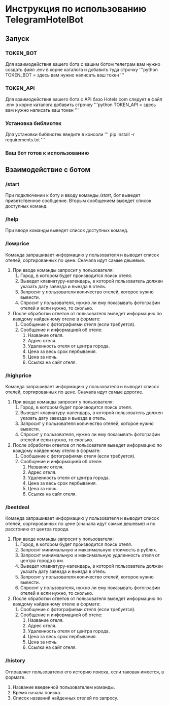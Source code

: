 # Инструкция по использованию TelegramHotelBot
## Запуск
### TOKEN_BOT
Для взаимодействия вашего бота с вашим ботом телеграм вам нужно создать файл .env в корне каталога и добавить туда строчку
'''python
    TOKEN_BOT = здесь вам нужно написать ваш токен
'''
### TOKEN_API
Для взаимодействия вашего бота с API базо Hotels.com следует в файл .env в корне каталога  добавить строчку
'''python
    TOKEN_API = здесь вам нужно написать ваш токен
'''
### Установка библиотек
Для установки библиотек введите в консоли
''' 
pip install -r requirements.txt
'''
### Ваш бот готов к использованию
## Взаимодействие c ботом
### /start
При подключении к боту и вводу команды */start*, бот выведет приветственное сообщение. 
Вторым сообщением выведет список доступных команд.
### /help
При вводе команды выведет список доступных команд.

### /lowprice
Команда запрашивает информацию у пользователя и выводит список отелей, сортированных по цене. Сначала идут самые дешевые.
1. При вводе команды запросит у пользователя:
    1. Город, в котором будет производится поиск отеля.
    2. Выведет клавиатуру-календарь, в которой пользователь должен указать дату завезда и выезда в отель.
    3. Запросит у пользователя количество отелей, которое нужно вывести.
    4. Спросит у пользователя, нужно ли ему показывать фотографии отелей и если нужно, то сколько.
2. После обработки ответов от пользователя выведет информацию по каждому найденному отелю в формате:
    1. Сообщение с фотографиями отеля (если требуется).
    2. Сообщение и информацией об отеле:
        1. Название отеля.
        2. Адрес отеля.
        3. Удаленность отеля от центра города.
        4. Цена за весь срок пербывания.
        5. Цена за ночь.
        6. Ссылка на сайт отеля.

### /highprice
Команда запрашивает информацию у пользователя и выводит список отелей, сортированных по цене. Сначала идут самые дорогие.
1. При вводе команды запросит у пользователя:
    1. Город, в котором будет производится поиск отеля.
    2. Выведет клавиатуру-календарь, в которой пользователь должен указать дату завезда и выезда в отель.
    3. Запросит у пользователя количество отелей, которое нужно вывести.
    4. Спросит у пользователя, нужно ли ему показывать фотографии отелей и если нужно, то сколько.
2. После обработки ответов от пользователя выведет информацию по каждому найденному отелю в формате:
    1. Сообщение с фотографиями отеля (если требуется).
    2. Сообщение и информацией об отеле:
        1. Название отеля.
        2. Адрес отеля.
        3. Удаленность отеля от центра города.
        4. Цена за весь срок пербывания.
        5. Цена за ночь.
        6. Ссылка на сайт отеля.
### /bestdeal
Команда запрашивает информацию у пользователя и выводит список отелей, сортированных по цене (cначала идут самые дешевые) и по расстонию от центра города. 
1. При вводе команды запросит у пользователя:
    1. Город, в котором будет производится поиск отеля.
    2. Запросит минимальную и максимальную стоимость в рублях.
    3. Запросит минимальную и максимальную удаленность отеля от центра города в км.
    4. Выведет клавиатуру-календарь, в которой пользователь должен указать дату завезда и выезда в отель.
    5. Запросит у пользователя количество отелей, которое нужно вывести.
    6. Спросит у пользователя, нужно ли ему показывать фотографии отелей и если нужно, то сколько.
2. После обработки ответов от пользователя выведет информацию по каждому найденному отелю в формате:
    1. Сообщение с фотографиями отеля (если требуется).
    2. Сообщение и информацией об отеле:
        1. Название отеля.
        2. Адрес отеля.
        3. Удаленность отеля от центра города.
        4. Цена за весь срок пербывания.
        5. Цена за ночь.
        6. Ссылка на сайт отеля.
### /history
Отправляет пользователю его историю поиска, если таковая имеется, в формате.
1. Название введенной пользователем команды.
2. Время начала поиска.
3. Список названий найденных отелей по запросу.
